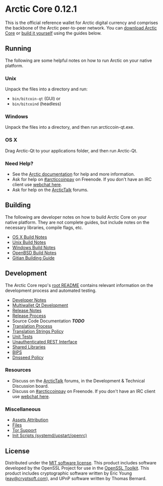 Arctic Core 0.12.1
=====================

This is the official reference wallet for Arctic digital currency and comprises the backbone of the Arctic peer-to-peer network. You can [download Arctic Core](https://www.arcticcoin.org/downloads/) or [build it yourself](#building) using the guides below.

Running
---------------------
The following are some helpful notes on how to run Arctic on your native platform.

### Unix

Unpack the files into a directory and run:

- `bin/bitcoin-qt` (GUI) or
- `bin/bitcoind` (headless)

### Windows

Unpack the files into a directory, and then run arcticcoin-qt.exe.

### OS X

Drag Arctic-Qt to your applications folder, and then run Arctic-Qt.

### Need Help?

* See the [Arctic documentation](https://arcticcoinpay.atlassian.net/wiki/display/DOC)
for help and more information.
* Ask for help on [#arcticcoinpay](http://webchat.freenode.net?channels=arcticcoinpay) on Freenode. If you don't have an IRC client use [webchat here](http://webchat.freenode.net?channels=arcticcoinpay).
* Ask for help on the [ArcticTalk](https://arcticcointalk.org/) forums.

Building
---------------------
The following are developer notes on how to build Arctic Core on your native platform. They are not complete guides, but include notes on the necessary libraries, compile flags, etc.

- [OS X Build Notes](build-osx.md)
- [Unix Build Notes](build-unix.md)
- [Windows Build Notes](build-windows.md)
- [OpenBSD Build Notes](build-openbsd.md)
- [Gitian Building Guide](gitian-building.md)

Development
---------------------
The Arctic Core repo's [root README](/README.md) contains relevant information on the development process and automated testing.

- [Developer Notes](developer-notes.md)
- [Multiwallet Qt Development](multiwallet-qt.md)
- [Release Notes](release-notes.md)
- [Release Process](release-process.md)
- Source Code Documentation ***TODO***
- [Translation Process](translation_process.md)
- [Translation Strings Policy](translation_strings_policy.md)
- [Unit Tests](unit-tests.md)
- [Unauthenticated REST Interface](REST-interface.md)
- [Shared Libraries](shared-libraries.md)
- [BIPS](bips.md)
- [Dnsseed Policy](dnsseed-policy.md)

### Resources
* Discuss on the [ArcticTalk](https://arcticcointalk.org/) forums, in the Development & Technical Discussion board.
* Discuss on [#arcticcoinpay](http://webchat.freenode.net/?channels=arcticcoinpay) on Freenode. If you don't have an IRC client use [webchat here](http://webchat.freenode.net/?channels=arcticcoinpay).

### Miscellaneous
- [Assets Attribution](assets-attribution.md)
- [Files](files.md)
- [Tor Support](tor.md)
- [Init Scripts (systemd/upstart/openrc)](init.md)

License
---------------------
Distributed under the [MIT software license](http://www.opensource.org/licenses/mit-license.php).
This product includes software developed by the OpenSSL Project for use in the [OpenSSL Toolkit](https://www.openssl.org/). This product includes
cryptographic software written by Eric Young ([eay@cryptsoft.com](mailto:eay@cryptsoft.com)), and UPnP software written by Thomas Bernard.
